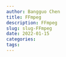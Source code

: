 ```yaml
---
author: Bangguo Chen
title: FFmpeg
description: FFmpeg
slug: slug-FFmpeg
date: 2022-01-15
categories:
tags: 
---
```


